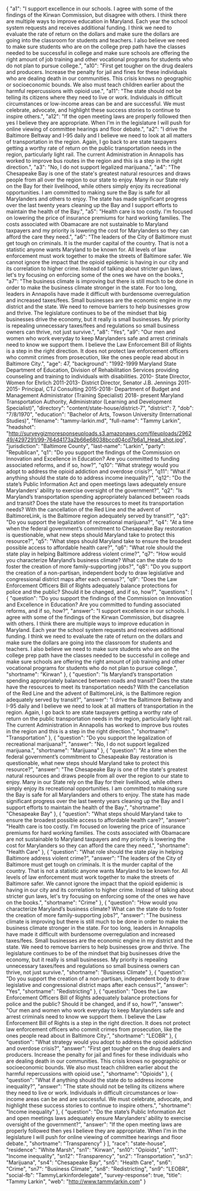 {
  "a1": "I support excellence in our schools.  I agree with some of the findings of the Kirwan Commission, but disagree with others.  I think there are multiple ways to improve education in Maryland.  Each year the school system requests and receives additional funding.  I think we need to evaluate the rate of return on the dollars and make sure the dollars are going into the classroom for students and teachers.  I also believe we need to make sure students who are on the college prep path have the classes needed to be successful in college and make sure schools are offering the right amount of job training and other vocational programs for students who do not plan to pursue college.",
  "a10": "First get tougher on the drug dealers and producers.  Increase the penalty for jail and fines for these individuals who are dealing death in our communities.  This crisis knows no geographic or socioeconomic bounds.  We also must teach children earlier about the harmful repercussions with opioid use.",
  "a11": "The state should not be telling its citizens where they need to live or work.  Individuals in difficult circumstances or low-income areas can be and are successful. We must celebrate, advocate, and highlight these success stories to continue to inspire others.",
  "a12": "If the open meeting laws are properly followed then yes I believe they are appropriate.  When I'm in the legislature I will push for online viewing of committee hearings and floor debate.",
  "a2": "I drive the Baltimore Beltway and I-95 daily and I believe we need to look at all matters of transportation in the region.  Again, I go back to are state taxpayers getting a worthy rate of return on the public transportation needs in the region, particularly light rail.   The current Administration in Annapolis has worked to improve bus routes in the region and this is a step in the right direction.",
  "a3": "No, I do not support legalized marijuana.",
  "a4": "The Chesapeake Bay is one of the state's greatest natural resources and draws people from all over the region to our state to enjoy. Many in our State rely on the Bay for their livelihood, while others simply enjoy its recreational opportunities.   I am committed to making sure the Bay is safe for all Marylanders and others to enjoy.  The state has made significant progress over the last twenty years cleaning up the Bay and I support efforts to maintain the health of the Bay.",
  "a5": "Health care is too costly. I'm focused on lowering the price of insurance premiums for hard working families.  The costs associated with Obamacare are not sustainable to Maryland taxpayers and my priority is lowering the cost for Marylanders so they can afford the care they need.",
  "a6": "The leaders of the City of Baltimore must get tough on criminals.  It is the murder capital of the country.  That is not a statistic anyone wants Maryland to be known for.  All levels of law enforcement must work together to make the streets of Baltimore safer.  We cannot ignore the impact that the opioid epidemic is having in our city and its correlation to higher crime.  Instead of talking about stricter gun laws, let's try focusing on enforcing some of the ones we have on the books.",
  "a7": "The business climate is improving but there is still much to be done in order to make the business climate stronger in the state.  For too long, leaders in Annapolis have made it difficult with burdensome overregulation and increased taxes/fees.  Small businesses are the economic engine in my district and the state.  We need to remove barriers to help businesses grow and thrive.  The legislature continues to be of the mindset that big businesses drive the economy,  but it really is small businesses. My priority is repealing unnecessary taxes/fees and regulations so small business owners can thrive, not just survive.",
  "a8": "Yes",
  "a9": "Our men and women who work everyday to keep Marylanders safe and arrest criminals need to know we support them.  I believe the Law Enforcement Bill of Rights is a step in the right direction.  It does not protect law enforcement officers who commit crimes from prosecution, like the ones people read about in Baltimore City.",
  "age": 47,
  "background": "1992-1999 Maryland State Department of Education, Division of Rehabilitation Services providing counseling and training to individuals with disabilities.   2010- State Director, Women for Ehrlich  2011-2013- District Director, Senator J.B. Jennings  2011-2015- Principal, CTJ Consulting  2015-2018- Department of Budget and Management Administrator (Training Specialist) 2018- present Maryland Transportation Authority, Administrator (Learning and Development Specialist)",
  "directory": "content/state-house/district-7",
  "district": 7,
  "dob": "7/8/1970",
  "education": "Bachelor of Arts, Towson University (International Studies)",
  "filename": "tammy-larkin.md",
  "full-name": "Tammy Larkin",
  "headshot": "http://surveygizmoresponseuploads.s3.amazonaws.com/fileuploads/296249/4297291/99-764d4173a2b66e68038bccd04cd7b6a1_Head_shot.jpg",
  "jurisdiction": "Baltimore County",
  "last-name": "Larkin",
  "party": "Republican",
  "q1": "Do you support the findings of the Commission on Innovation and Excellence in Education? Are you committed to funding associated reforms, and if so, how?",
  "q10": "What strategy would you adopt to address the opioid addiction and overdose crisis?",
  "q11": "What if anything should the state do to address income inequality?",
  "q12": "Do the state’s Public Information Act and open meetings laws adequately ensure Marylanders’ ability to exercise oversight of the government?",
  "q2": "Is Maryland’s transportation spending appropriately balanced between roads and transit? Does the state have the resources to meet its transportation needs? With the cancellation of the Red Line and the advent of BaltimoreLink, is the Baltimore region adequately served by transit?",
  "q3": "Do you support the legalization of recreational marijuana?",
  "q4": "At a time when the federal government’s commitment to Chesapeake Bay restoration is questionable, what new steps should Maryland take to protect this resource?",
  "q5": "What steps should Maryland take to ensure the broadest possible access to affordable health care?",
  "q6": "What role should the state play in helping Baltimore address violent crime?",
  "q7": "How would you characterize Maryland’s business climate? What can the state do to foster the creation of more family-supporting jobs?",
  "q8": "Do you support the creation of a non-partisan, independent body to draw legislative and congressional district maps after each census?",
  "q9": "Does the Law Enforcement Officers Bill of Rights adequately balance protections for police and the public? Should it be changed, and if so, how?",
  "questions": [
    {
      "question": "Do you support the findings of the Commission on Innovation and Excellence in Education? Are you committed to funding associated reforms, and if so, how?",
      "answer": "I support excellence in our schools.  I agree with some of the findings of the Kirwan Commission, but disagree with others.  I think there are multiple ways to improve education in Maryland.  Each year the school system requests and receives additional funding.  I think we need to evaluate the rate of return on the dollars and make sure the dollars are going into the classroom for students and teachers.  I also believe we need to make sure students who are on the college prep path have the classes needed to be successful in college and make sure schools are offering the right amount of job training and other vocational programs for students who do not plan to pursue college.",
      "shortname": "Kirwan"
    },
    {
      "question": "Is Maryland’s transportation spending appropriately balanced between roads and transit? Does the state have the resources to meet its transportation needs? With the cancellation of the Red Line and the advent of BaltimoreLink, is the Baltimore region adequately served by transit?",
      "answer": "I drive the Baltimore Beltway and I-95 daily and I believe we need to look at all matters of transportation in the region.  Again, I go back to are state taxpayers getting a worthy rate of return on the public transportation needs in the region, particularly light rail.   The current Administration in Annapolis has worked to improve bus routes in the region and this is a step in the right direction.",
      "shortname": "Transportation"
    },
    {
      "question": "Do you support the legalization of recreational marijuana?",
      "answer": "No, I do not support legalized marijuana.",
      "shortname": "Marijuana"
    },
    {
      "question": "At a time when the federal government’s commitment to Chesapeake Bay restoration is questionable, what new steps should Maryland take to protect this resource?",
      "answer": "The Chesapeake Bay is one of the state's greatest natural resources and draws people from all over the region to our state to enjoy. Many in our State rely on the Bay for their livelihood, while others simply enjoy its recreational opportunities.   I am committed to making sure the Bay is safe for all Marylanders and others to enjoy.  The state has made significant progress over the last twenty years cleaning up the Bay and I support efforts to maintain the health of the Bay.",
      "shortname": "Chesapeake Bay"
    },
    {
      "question": "What steps should Maryland take to ensure the broadest possible access to affordable health care?",
      "answer": "Health care is too costly. I'm focused on lowering the price of insurance premiums for hard working families.  The costs associated with Obamacare are not sustainable to Maryland taxpayers and my priority is lowering the cost for Marylanders so they can afford the care they need.",
      "shortname": "Health Care"
    },
    {
      "question": "What role should the state play in helping Baltimore address violent crime?",
      "answer": "The leaders of the City of Baltimore must get tough on criminals.  It is the murder capital of the country.  That is not a statistic anyone wants Maryland to be known for.  All levels of law enforcement must work together to make the streets of Baltimore safer.  We cannot ignore the impact that the opioid epidemic is having in our city and its correlation to higher crime.  Instead of talking about stricter gun laws, let's try focusing on enforcing some of the ones we have on the books.",
      "shortname": "Crime"
    },
    {
      "question": "How would you characterize Maryland’s business climate? What can the state do to foster the creation of more family-supporting jobs?",
      "answer": "The business climate is improving but there is still much to be done in order to make the business climate stronger in the state.  For too long, leaders in Annapolis have made it difficult with burdensome overregulation and increased taxes/fees.  Small businesses are the economic engine in my district and the state.  We need to remove barriers to help businesses grow and thrive.  The legislature continues to be of the mindset that big businesses drive the economy,  but it really is small businesses. My priority is repealing unnecessary taxes/fees and regulations so small business owners can thrive, not just survive.",
      "shortname": "Business Climate"
    },
    {
      "question": "Do you support the creation of a non-partisan, independent body to draw legislative and congressional district maps after each census?",
      "answer": "Yes",
      "shortname": "Redistricting"
    },
    {
      "question": "Does the Law Enforcement Officers Bill of Rights adequately balance protections for police and the public? Should it be changed, and if so, how?",
      "answer": "Our men and women who work everyday to keep Marylanders safe and arrest criminals need to know we support them.  I believe the Law Enforcement Bill of Rights is a step in the right direction.  It does not protect law enforcement officers who commit crimes from prosecution, like the ones people read about in Baltimore City.",
      "shortname": "LEOBR"
    },
    {
      "question": "What strategy would you adopt to address the opioid addiction and overdose crisis?",
      "answer": "First get tougher on the drug dealers and producers.  Increase the penalty for jail and fines for these individuals who are dealing death in our communities.  This crisis knows no geographic or socioeconomic bounds.  We also must teach children earlier about the harmful repercussions with opioid use.",
      "shortname": "Opioids"
    },
    {
      "question": "What if anything should the state do to address income inequality?",
      "answer": "The state should not be telling its citizens where they need to live or work.  Individuals in difficult circumstances or low-income areas can be and are successful. We must celebrate, advocate, and highlight these success stories to continue to inspire others.",
      "shortname": "Income inequality"
    },
    {
      "question": "Do the state’s Public Information Act and open meetings laws adequately ensure Marylanders’ ability to exercise oversight of the government?",
      "answer": "If the open meeting laws are properly followed then yes I believe they are appropriate.  When I'm in the legislature I will push for online viewing of committee hearings and floor debate.",
      "shortname": "Transparency"
    }
  ],
  "race": "state-house",
  "residence": "White Marsh",
  "sn1": "Kirwan",
  "sn10": "Opioids",
  "sn11": "Income inequality",
  "sn12": "Transparency",
  "sn2": "Transportation",
  "sn3": "Marijuana",
  "sn4": "Chesapeake Bay",
  "sn5": "Health Care",
  "sn6": "Crime",
  "sn7": "Business Climate",
  "sn8": "Redistricting",
  "sn9": "LEOBR",
  "social-fb": "TammyLarkinfordelegate",
  "survey-response": true,
  "title": "Tammy Larkin",
  "web": "http://www.tammylarkin.com"
}
